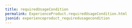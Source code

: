 ```yaml
---
title: requiredUsageCondition
permalink: ExperienceProduct.requiredUsageCondition.html
jsonid: experienceproduct_requiredusagecondition
---
```

